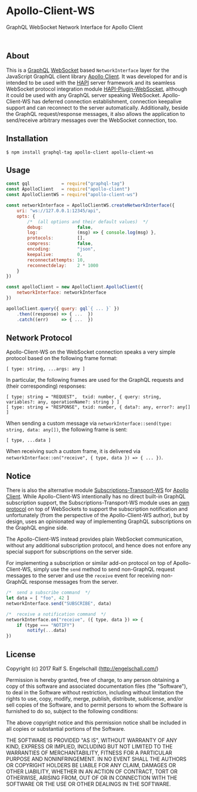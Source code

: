 
Apollo-Client-WS
================

GraphQL WebSocket Network Interface for Apollo Client

<p/>
<img src="https://nodei.co/npm/apollo-client-ws.png?downloads=true&stars=true" alt=""/>

<p/>
<img src="https://david-dm.org/rse/apollo-client-ws.png" alt=""/>

About
-----

This is a [GraphQL](http://graphql.org/)
[WebSocket](https://html.spec.whatwg.org/multipage/comms.html#network)
based `NetworkInterface` layer for the JavaScript GraphQL client library
[Apollo Client](https://github.com/apollographql/apollo-client).
It was developed for and is intended to be used with the [HAPI](http://hapijs.com/) server
framework and its seamless WebSocket protocol integration module
[HAPI-Plugin-WebSocket](https://github.com/rse/hapi-plugin-websocket),
although it could be used with any GraphQL server speaking WebSocket.
Apollo-Client-WS has deferred connection establishment, connection
keepalive support and can reconnect to the server automatically.
Additionally, beside the GraphQL request/response messages, it also
allows the application to send/receive arbitrary messages over the
WebSocket connection, too.

Installation
------------

```shell
$ npm install graphql-tag apollo-client apollo-client-ws
```

Usage
-----

```js
const gql            = require("graphql-tag")
const ApolloClient   = require("apollo-client")
const ApolloClientWS = require("apollo-client-ws")

const networkInterface = ApolloClientWS.createNetworkInterface({
    uri: "ws://127.0.0.1:12345/api",
    opts: {
        /*  (all options and their default values)  */
        debug:             false,
        log:               (msg) => { console.log(msg) },
        protocols:         [],
        compress:          false,
        encoding:          "json",
        keepalive:         0,
        reconnectattempts: 10,
        reconnectdelay:    2 * 1000
    }
})

const apolloClient = new ApolloClient.ApolloClient({
    networkInterface: networkInterface
})

apolloClient.query({ query: gql`{ ... }` })
    .then((response) => { ...  })
    .catch((err)     => { ...  })
```

Network Protocol
----------------

Apollo-Client-WS on the WebSocket connection speaks a very simple
protocol based on the following frame format:

```
[ type: string, ...args: any ]
```

In particular, the following frames are used for the GraphQL requests
and (their corresponding) responses:

```
[ type: string = "REQUEST",  txid: number, { query: string, variables?: any, operationName?: string } ]
[ type: string = "RESPONSE", txid: number, { data?: any, error?: any[] ]
```

When sending a custom message via `networkInterface::send(type: string, data: any[])`,
the following frame is sent:

```
[ type, ...data ]
```

When receiving such a custom frame, it is delivered via `networkInterface::on("receive", { type, data }) => { ... })`.

Notice
------

There is also the alternative module
[Subscriptions-Transport-WS](https://github.com/apollographql/subscriptions-transport-ws)
for [Apollo Client](https://github.com/apollographql/apollo-client). While
Apollo-Client-WS
intentionally has no direct built-in GraphQL subscription support,
the Subscriptions-Transport-WS module uses an
[own protocol](https://github.com/apollographql/subscriptions-transport-ws/blob/master/src/message-types.ts)
on top of WebSockets to support the subscription notification and
unfortunately (from the perspective of the Apollo-Client-WS author), but by design, uses an
opinionated way of implementing GraphQL subscriptions on the GraphQL engine side.

The Apollo-Client-WS instead provides plain WebSocket
communication, without any additional subscription protocol, and hence
does not enfore any special support for subscriptions on the server side.

For implementing a subscription or similar add-on protocol on top
of Apollo-Client-WS, simply use the `send` method to send non-GraphQL
request messages to the server and use the `receive` event for
receiving non-GraphQL response messages from the server.

```js
/*  send a subscribe command  */
let data = [ "foo", 42 ]
networkInterface.send("SUBSCRIBE", data)

/*  receive a notification command  */
networkInterface.on("receive", ({ type, data }) => {
    if (type === "NOTIFY")
        notify(...data)
})
```

License
-------

Copyright (c) 2017 Ralf S. Engelschall (http://engelschall.com/)

Permission is hereby granted, free of charge, to any person obtaining
a copy of this software and associated documentation files (the
"Software"), to deal in the Software without restriction, including
without limitation the rights to use, copy, modify, merge, publish,
distribute, sublicense, and/or sell copies of the Software, and to
permit persons to whom the Software is furnished to do so, subject to
the following conditions:

The above copyright notice and this permission notice shall be included
in all copies or substantial portions of the Software.

THE SOFTWARE IS PROVIDED "AS IS", WITHOUT WARRANTY OF ANY KIND,
EXPRESS OR IMPLIED, INCLUDING BUT NOT LIMITED TO THE WARRANTIES OF
MERCHANTABILITY, FITNESS FOR A PARTICULAR PURPOSE AND NONINFRINGEMENT.
IN NO EVENT SHALL THE AUTHORS OR COPYRIGHT HOLDERS BE LIABLE FOR ANY
CLAIM, DAMAGES OR OTHER LIABILITY, WHETHER IN AN ACTION OF CONTRACT,
TORT OR OTHERWISE, ARISING FROM, OUT OF OR IN CONNECTION WITH THE
SOFTWARE OR THE USE OR OTHER DEALINGS IN THE SOFTWARE.

